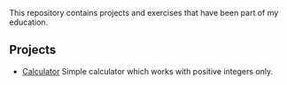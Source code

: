 This repository contains projects and exercises that have been part of my education.

## Projects

* [Calculator](https://github.com/dmytrocash/projects/tree/feature/refactoring/calculator)
Simple calculator which works with positive integers only.